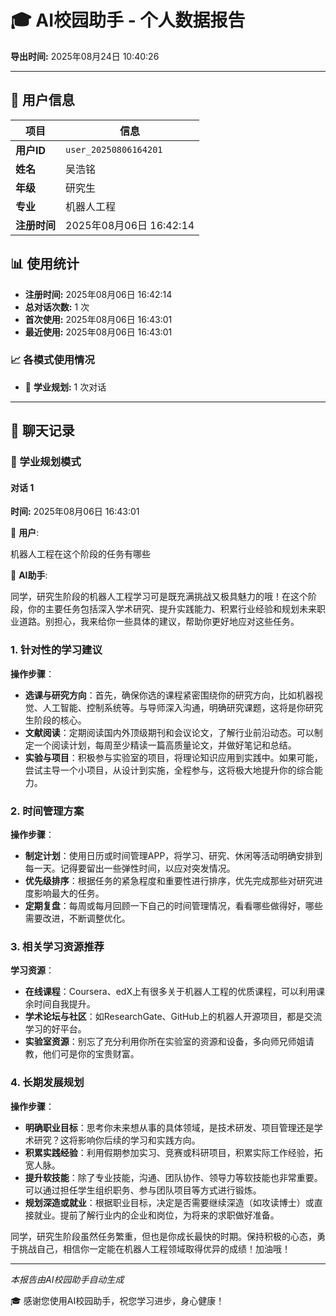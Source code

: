 # 🎓 AI校园助手 - 个人数据报告

**导出时间:** 2025年08月24日 10:40:26

---

## 👤 用户信息

| 项目 | 信息 |
|------|------|
| **用户ID** | `user_20250806164201` |
| **姓名** | 吴浩铭 |
| **年级** | 研究生 |
| **专业** | 机器人工程 |
| **注册时间** | 2025年08月06日 16:42:14 |

## 📊 使用统计

- **注册时间:** 2025年08月06日 16:42:14
- **总对话次数:** 1 次
- **首次使用:** 2025年08月06日 16:43:01
- **最近使用:** 2025年08月06日 16:43:01

### 📈 各模式使用情况

- 🎯 **学业规划:** 1 次对话

---

## 💬 聊天记录

### 🎯 学业规划模式

#### 对话 1

**时间:** 2025年08月06日 16:43:01

👤 **用户**:

机器人工程在这个阶段的任务有哪些

🤖 **AI助手**:

同学，研究生阶段的机器人工程学习可是既充满挑战又极具魅力的哦！在这个阶段，你的主要任务包括深入学术研究、提升实践能力、积累行业经验和规划未来职业道路。别担心，我来给你一些具体的建议，帮助你更好地应对这些任务。

### 1. 针对性的学习建议

**操作步骤**：
- **选课与研究方向**：首先，确保你选的课程紧密围绕你的研究方向，比如机器视觉、人工智能、控制系统等。与导师深入沟通，明确研究课题，这将是你研究生阶段的核心。
- **文献阅读**：定期阅读国内外顶级期刊和会议论文，了解行业前沿动态。可以制定一个阅读计划，每周至少精读一篇高质量论文，并做好笔记和总结。
- **实验与项目**：积极参与实验室的项目，将理论知识应用到实践中。如果可能，尝试主导一个小项目，从设计到实施，全程参与，这将极大地提升你的综合能力。

### 2. 时间管理方案

**操作步骤**：
- **制定计划**：使用日历或时间管理APP，将学习、研究、休闲等活动明确安排到每一天。记得要留出一些弹性时间，以应对突发情况。
- **优先级排序**：根据任务的紧急程度和重要性进行排序，优先完成那些对研究进度影响最大的任务。
- **定期复盘**：每周或每月回顾一下自己的时间管理情况，看看哪些做得好，哪些需要改进，不断调整优化。

### 3. 相关学习资源推荐

**学习资源**：
- **在线课程**：Coursera、edX上有很多关于机器人工程的优质课程，可以利用课余时间自我提升。
- **学术论坛与社区**：如ResearchGate、GitHub上的机器人开源项目，都是交流学习的好平台。
- **实验室资源**：别忘了充分利用你所在实验室的资源和设备，多向师兄师姐请教，他们可是你的宝贵财富。

### 4. 长期发展规划

**操作步骤**：
- **明确职业目标**：思考你未来想从事的具体领域，是技术研发、项目管理还是学术研究？这将影响你后续的学习和实践方向。
- **积累实践经验**：利用假期参加实习、竞赛或科研项目，积累实际工作经验，拓宽人脉。
- **提升软技能**：除了专业技能，沟通、团队协作、领导力等软技能也非常重要。可以通过担任学生组织职务、参与团队项目等方式进行锻炼。
- **规划深造或就业**：根据职业目标，决定是否需要继续深造（如攻读博士）或直接就业。提前了解行业内的企业和岗位，为将来的求职做好准备。

同学，研究生阶段虽然任务繁重，但也是你成长最快的时期。保持积极的心态，勇于挑战自己，相信你一定能在机器人工程领域取得优异的成绩！加油哦！

---

*本报告由AI校园助手自动生成*

🎓 感谢您使用AI校园助手，祝您学习进步，身心健康！